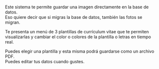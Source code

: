 Este sistema te permite guardar una imagen directamente en la base de datos.  
Eso quiere decir que si migras la base de datos, también las fotos se migran.

Te presenta un menú de 3 plantillas de currículum vitae que te permiten visualizarlas y cambiar el color o colores de la plantilla o letras en tiempo real.

Puedes elegir una plantilla y esta misma podrá guardarse como un archivo PDF.  
Puedes editar tus datos cuando gustes.    
